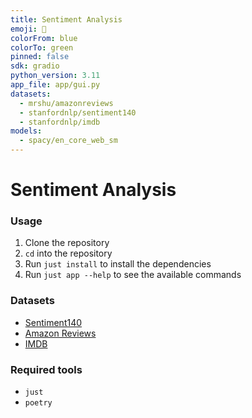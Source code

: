 ```yaml
---
title: Sentiment Analysis
emoji: 🤗
colorFrom: blue
colorTo: green
pinned: false
sdk: gradio
python_version: 3.11
app_file: app/gui.py
datasets:
  - mrshu/amazonreviews
  - stanfordnlp/sentiment140
  - stanfordnlp/imdb
models:
  - spacy/en_core_web_sm
---
```


# Sentiment Analysis

### Usage
1. Clone the repository
2. `cd` into the repository
3. Run `just install` to install the dependencies
4. Run `just app --help` to see the available commands

### Datasets
- [Sentiment140](https://www.kaggle.com/datasets/kazanova/sentiment140)
- [Amazon Reviews](https://www.kaggle.com/datasets/bittlingmayer/amazonreviews)
- [IMDB](https://www.kaggle.com/datasets/lakshmi25npathi/imdb-dataset-of-50k-movie-reviews)

### Required tools
- `just`
- `poetry`
